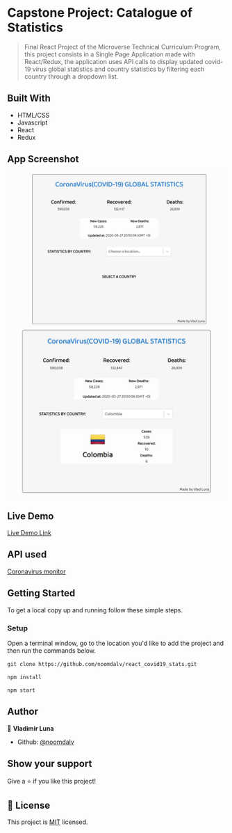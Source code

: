 # Capstone Project: Catalogue of Statistics

> Final React Project of the Microverse Technical Curriculum Program, this project consists in a Single Page Application made with React/Redux, the application uses API calls to display updated covid-19 virus global statistics and country statistics by filtering each country through a dropdown list.

## Built With

- HTML/CSS
- Javascript
- React
- Redux

## App Screenshot
![screenshot](./src/utils/app_screenshot.jpg)
![screenshot](./src/utils/app_screenshot2.jpg)

## Live Demo

[Live Demo Link](https://covid-19statistics.herokuapp.com/stats/)

## API used

[Coronavirus monitor](https://rapidapi.com/astsiatsko/api/coronavirus-monitor)

## Getting Started

To get a local copy up and running follow these simple steps.

### Setup

Open a terminal window, go to the location you'd like to add the project and then run the commands below.

```console
git clone https://github.com/noomdalv/react_covid19_stats.git
```

```console
npm install
```

```console
npm start
```

## Author

👤 **Vladimir Luna**

- Github: [@noomdalv](https://github.com/noomdalv)

## Show your support

Give a ⭐️ if you like this project!


## 📝 License

This project is [MIT](lic.url) licensed.
​
